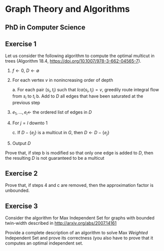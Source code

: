 # Graph Theory and Algorithms
## PhD in Computer Science



## Exercise 1

Let us consider the following algorithm to compute the optimal multicut in trees (Algorithm 18.4, https://doi.org/10.1007/978-3-662-04565-7).

1.  $f\gets 0$, $D\gets \emptyset$
2.  For each vertex $v$ in nonincreasing order of depth
    
    a.    For each pair $(s_i, t_i)$ such that $lca(s_i, t_i) = v$, greedily route integral flow from $s_i$ to $t_i$
    b.    Add to $D$ all edges that have been saturated at the previous step

3.  $e_1, \ldots , e_l \gets$ the ordered list of edges in $D$
4.  For $j=l$ downto $1$

    c.    If $D-\{e_j\}$ is a multicut in $G$, then $D\gets D-\{e_j\}$

5.  Output $D$


Prove that, if step b is modified so that only one edge is added to $D$, then the resulting $D$ is not guaranteed to be a multicut

## Exercise 2

Prove that, if steps 4 and c are removed, then the approximation factor is unbounded.

## Exercise 3

Consider the algorithm for Max Independent Set for graphs with bounded twin-width described in http://arxiv.org/abs/2007.14161

Provide a complete description of an algorithm to solve Max *Weighted* Independent Set and prove its correctness (you also have to prove that it computes an optimal independent set.
